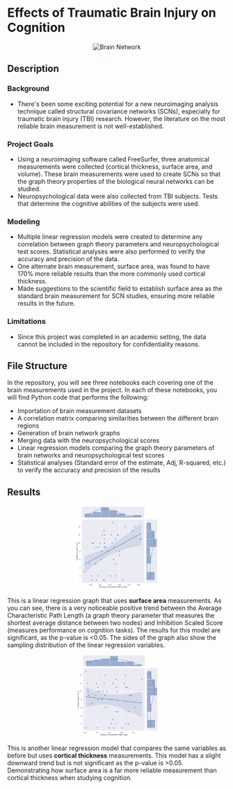 # Effects of Traumatic Brain Injury on Cognition 

<p align="center">
<img src="https://upload.wikimedia.org/wikipedia/commons/0/0e/Brain_network.png" alt="Brain Network" width="200"/>
</p>

Description
------------
### Background
* There's been some exciting potential for a new neuroimaging analysis technique called structural covariance networks (SCNs), especially for traumatic brain injury (TBI) research. However, the literature on the most reliable brain measurement is not well-established.

### Project Goals
* Using a neuroimaging software called FreeSurfer, three anatomical measurements were collected (cortical thickness, surface area, and volume). These brain measurements were used to create SCNs so that the graph theory properties of the biological neural networks can be studied. 
* Neuropsychological data were also collected from TBI subjects. Tests that determine the cognitive abilities of the subjects were used. 

### Modeling
* Multiple linear regression models were created to determine any correlation between graph theory parameters and neuropsychological test scores. Statistical analyses were also performed to verify the accuracy and precision of the data. 
* One alternate brain measurement, surface area, was found to have 170% more reliable results than the more commonly used cortical thickness. 
* Made suggestions to the scientific field to establish surface area as the standard brain measurement for SCN studies, ensuring more reliable results in the future. 

### Limitations
* Since this project was completed in an academic setting, the data cannot be included in the repository for confidentiality reasons.

File Structure
--------------
In the repository, you will see three notebooks each covering one of the brain measurements used in the project. In each of these notebooks, you will find Python code that performs the following:
  * Importation of brain measurement datasets
  * A correlation matrix comparing similarities between the different brain regions
  * Generation of brain network graphs
  * Merging data with the neuropsychological scores
  * Linear regression models comparing the graph theory parameters of brain networks and neuropsychological test scores
  * Statistical analyses (Standard error of the estimate, Adj, R-squared, etc.) to verify the accuracy and precision of the results 

Results
--------
<p align="center">
<img src="https://github.com/esaritepe/Effects-of-BrainInjury-on-Cognition/blob/main/screenshots/surface_area.png" alt="Surface Area" width="200"/>
</p>

This is a linear regression graph that uses **surface area** measurements. As you can see, there is a very noticeable positive trend between the Average Characteristic Path Length (a graph theory parameter that measures the shortest average distance between two nodes) and Inhibition Scaled Score (measures performance on cognition tasks). The results for this model are significant, as the p-value is <0.05. The sides of the graph also show the sampling distribution of the linear regression variables.

<p align="center">
<img src="https://github.com/esaritepe/Effects-of-BrainInjury-on-Cognition/blob/main/screenshots/thickness.png" alt="Thickness" width="200"/>
</p>

This is another linear regression model that compares the same variables as before but uses **cortical thickness** measurements. This model has a slight downward trend but is not significant as the p-value is >0.05. Demonstrating how surface area is a far more reliable measurement than cortical thickness when studying cognition. 
